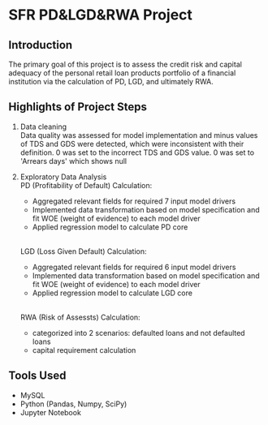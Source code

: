 # SFR PD&LGD&RWA Project 

## Introduction
The primary goal of this project is to assess the credit risk and capital adequacy of the personal retail loan products portfolio of a financial institution via the calculation of PD, LGD, and ultimately RWA.

## Highlights of Project Steps
1. Data cleaning<br/>Data quality was assessed for model implementation and minus values of TDS and GDS were detected, which were inconsistent with their definition. 0 was set to the incorrect TDS and GDS value. 0 was set to 'Arrears days' which shows null

2. Exploratory Data Analysis
   <br/>PD (Profitability of Default) Calculation:
    * Aggregated relevant fields for required 7 input model drivers
    * Implemented data transformation based on model specification and fit WOE (weight of evidence) to each model driver
    * Applied regression model to calculate PD core

   <br/>LGD (Loss Given Default) Calculation:
    * Aggregated relevant fields for required 6 input model drivers
    * Implemented data transformation based on model specification and fit WOE (weight of evidence) to each model driver
    * Applied regression model to calculate LGD core


   <br/>RWA (Risk of Assessts) Calculation:
    * categorized into 2 scenarios: defaulted loans and not defaulted loans
    * capital requirement calculation

  ## Tools Used
   * MySQL
   * Python (Pandas, Numpy, SciPy)
   * Jupyter Notebook
   
   

